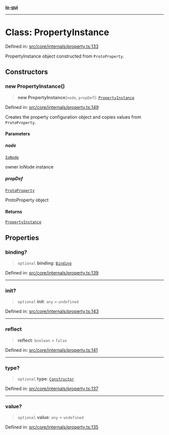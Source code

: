 [**io-gui**](../README.md)

***

# Class: PropertyInstance

Defined in: [src/core/internals/property.ts:133](https://github.com/io-gui/io/blob/main/src/core/internals/property.ts#L133)

PropertyInstance object constructed from `ProtoProperty`.

## Constructors

### new PropertyInstance()

> **new PropertyInstance**(`node`, `propDef`): [`PropertyInstance`](PropertyInstance.md)

Defined in: [src/core/internals/property.ts:149](https://github.com/io-gui/io/blob/main/src/core/internals/property.ts#L149)

Creates the property configuration object and copies values from `ProtoProperty`.

#### Parameters

##### node

[`IoNode`](IoNode.md)

owner IoNode instance

##### propDef

[`ProtoProperty`](ProtoProperty.md)

ProtoProperty object

#### Returns

[`PropertyInstance`](PropertyInstance.md)

## Properties

### binding?

> `optional` **binding**: [`Binding`](Binding.md)

Defined in: [src/core/internals/property.ts:139](https://github.com/io-gui/io/blob/main/src/core/internals/property.ts#L139)

***

### init?

> `optional` **init**: `any` = `undefined`

Defined in: [src/core/internals/property.ts:143](https://github.com/io-gui/io/blob/main/src/core/internals/property.ts#L143)

***

### reflect

> **reflect**: `boolean` = `false`

Defined in: [src/core/internals/property.ts:141](https://github.com/io-gui/io/blob/main/src/core/internals/property.ts#L141)

***

### type?

> `optional` **type**: [`Constructor`](../type-aliases/Constructor.md)

Defined in: [src/core/internals/property.ts:137](https://github.com/io-gui/io/blob/main/src/core/internals/property.ts#L137)

***

### value?

> `optional` **value**: `any` = `undefined`

Defined in: [src/core/internals/property.ts:135](https://github.com/io-gui/io/blob/main/src/core/internals/property.ts#L135)
